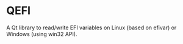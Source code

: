 # QEFI

A Qt library to read/write EFI variables on Linux (based on efivar) or Windows (using win32 API).
